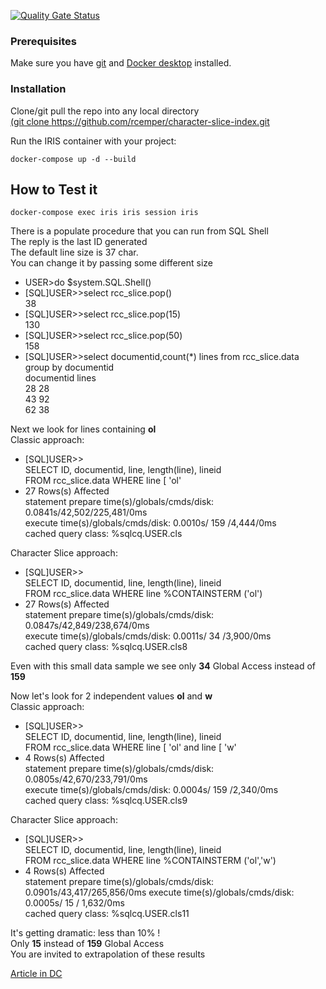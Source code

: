 [![Quality Gate Status](https://community.objectscriptquality.com/api/project_badges/measure?project=intersystems_iris_community%2FOEX-mapping&metric=alert_status)](https://community.objectscriptquality.com/dashboard?id=intersystems_iris_community%2FOEX-mapping)      
### Prerequisites    
Make sure you have [git](https://git-scm.com/book/en/v2/Getting-Started-Installing-Git) and [Docker desktop](https://www.docker.com/products/docker-desktop) installed.

### Installation  
Clone/git pull the repo into any local directory   
[(git clone https://github.com/rcemper/character-slice-index.git    ]()
   
Run the IRIS container with your project:     
```
docker-compose up -d --build   
```   
## How to Test it
```
docker-compose exec iris iris session iris  
```

There is a populate procedure that you can run from SQL Shell   
The reply is the last ID generated    
The default line size is 37 char.   
You can change it by passing some different size  


-  USER>do $system.SQL.Shell()   
-  [SQL]USER>>select rcc_slice.pop()     
   38  
-  [SQL]USER>>select rcc_slice.pop(15)     
   130  
-  [SQL]USER>>select rcc_slice.pop(50)    
   158  
-  [SQL]USER>>select documentid,count(*) lines from rcc_slice.data group by documentid      
   documentid      lines  
   28      28  
   43      92   
   62      38

Next we look for lines containing **ol**  
Classic approach:    

- [SQL]USER>>     
  SELECT ID, documentid, line, length(line), lineid    
  FROM rcc_slice.data WHERE line [ 'ol'  
- 27 Rows(s) Affected    
   statement prepare time(s)/globals/cmds/disk: 0.0841s/42,502/225,481/0ms  
   execute time(s)/globals/cmds/disk: 0.0010s/ 159 /4,444/0ms   
   cached query class: %sqlcq.USER.cls   

Character Slice approach:   

- [SQL]USER>>    
  SELECT ID, documentid, line, length(line), lineid   
  FROM rcc_slice.data WHERE line %CONTAINSTERM ('ol')   
- 27 Rows(s) Affected   
  statement prepare time(s)/globals/cmds/disk: 0.0847s/42,849/238,674/0ms   
  execute time(s)/globals/cmds/disk: 0.0011s/ 34 /3,900/0ms     
  cached query class: %sqlcq.USER.cls8   
 
Even with this small data sample we see only **34** Global Access instead of **159**   

Now let's look for 2 independent values **ol** and **w**    
Classic approach:

- [SQL]USER>>   
  SELECT ID, documentid, line, length(line), lineid   
  FROM rcc_slice.data WHERE line [ 'ol' and line [ 'w'  
- 4 Rows(s) Affected   
  statement prepare time(s)/globals/cmds/disk: 0.0805s/42,670/233,791/0ms  
  execute time(s)/globals/cmds/disk: 0.0004s/ 159 /2,340/0ms    
  cached query class: %sqlcq.USER.cls9

Character Slice approach:    

- [SQL]USER>>   
  SELECT ID, documentid, line, length(line), lineid   
  FROM rcc_slice.data WHERE line %CONTAINSTERM ('ol','w')     
- 4 Rows(s) Affected   
  statement prepare time(s)/globals/cmds/disk: 0.0901s/43,417/265,856/0ms
  execute time(s)/globals/cmds/disk: 0.0005s/ 15 / 1,632/0ms  
  cached query class: %sqlcq.USER.cls11

It's getting dramatic: less than 10% !    
Only **15** instead of **159** Global Access    
You are invited to extrapolation of these results    

[Article in DC](https://community.intersystems.com/post/character-slice-index)  
